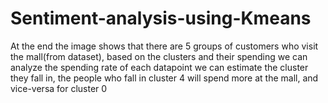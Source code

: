 # Sentiment-analysis-using-Kmeans

At the end the image shows that there are 5 groups of customers who visit the mall(from dataset), based on the clusters and their spending we can analyze the spending rate of each datapoint we can estimate the cluster they fall in, the people who fall in cluster 4 will spend more at the mall, and vice-versa for cluster 0 
